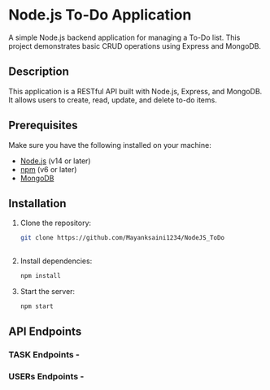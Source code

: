 # Node.js To-Do Application

A simple Node.js backend application for managing a To-Do list. This project demonstrates basic CRUD operations using Express and MongoDB.


## Description

This application is a RESTful API built with Node.js, Express, and MongoDB. It allows users to create, read, update, and delete to-do items. 

## Prerequisites

Make sure you have the following installed on your machine:

- [Node.js](https://nodejs.org/) (v14 or later)
- [npm](https://www.npmjs.com/get-npm) (v6 or later)
- [MongoDB](https://www.mongodb.com/)

## Installation

1. Clone the repository:

    ```sh
    git clone https://github.com/Mayanksaini1234/NodeJS_ToDo
  
    ```

2. Install dependencies:

    ```sh
    npm install
    ```

3. Start the server:

    ```sh
    npm start
    ```

## API Endpoints <br>
### TASK Endpoints -
### USERs Endpoints -

